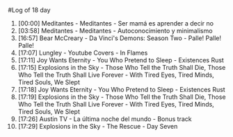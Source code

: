 #Log of 18 day

1. [00:00] Meditantes - Meditantes - Ser mamá es aprender a decir no
1. [03:58] Meditantes - Meditantes - Autoconocimiento y minimalismo
1. [16:57] Bear McCreary - Da Vinci's Demons: Season Two - Palle! Palle! Palle!
1. [17:07] Lungley - Youtube Covers - In Flames
1. [17:11] Joy Wants Eternity - You Who Pretend to Sleep - Existences Rust
1. [17:15] Explosions in the Sky - Those Who Tell the Truth Shall Die, Those Who Tell the Truth Shall Live Forever - With Tired Eyes, Tired Minds, Tired Souls, We Slept
1. [17:18] Joy Wants Eternity - You Who Pretend to Sleep - Existences Rust
1. [17:19] Explosions in the Sky - Those Who Tell the Truth Shall Die, Those Who Tell the Truth Shall Live Forever - With Tired Eyes, Tired Minds, Tired Souls, We Slept
1. [17:26] Austin TV - La última noche del mundo - Bonus track
1. [17:29] Explosions in the Sky - The Rescue - Day Seven
